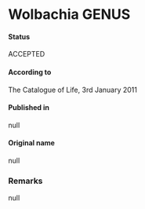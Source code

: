 Wolbachia GENUS
=======

#### Status
ACCEPTED

#### According to
The Catalogue of Life, 3rd January 2011

#### Published in
null

#### Original name
null

### Remarks
null